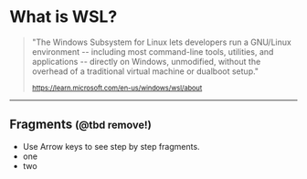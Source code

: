 # What is WSL?

> "The Windows Subsystem for Linux lets developers run a GNU/Linux environment -- including most command-line tools, utilities, and applications -- directly on Windows, unmodified, without the overhead of a traditional virtual machine or dualboot setup."
>
> <small>https://learn.microsoft.com/en-us/windows/wsl/about</small>

---

## Fragments <small>(@tbd remove!)</small>

- Use Arrow keys to see step by step fragments.
- one <!-- .element: class="fragment" -->
- two <!-- .element: class="fragment" -->
